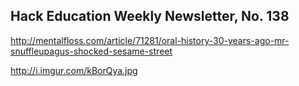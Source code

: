 ## Hack Education Weekly Newsletter, No. 138

http://mentalfloss.com/article/71281/oral-history-30-years-ago-mr-snuffleupagus-shocked-sesame-street

http://i.imgur.com/kBorQya.jpg
